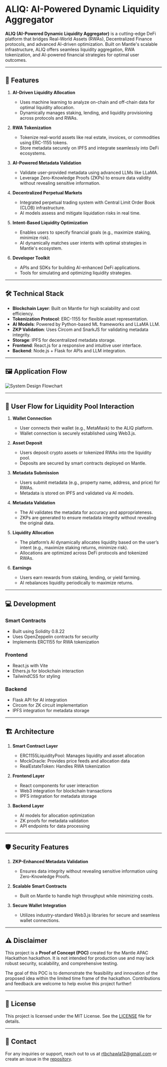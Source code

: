 # ALIQ: AI-Powered Dynamic Liquidity Aggregator

**ALIQ (AI-Powered Dynamic Liquidity Aggregator)** is a cutting-edge DeFi platform that bridges Real-World Assets (RWAs), Decentralized Finance protocols, and advanced AI-driven optimization. Built on Mantle's scalable infrastructure, ALIQ offers seamless liquidity aggregation, RWA tokenization, and AI-powered financial strategies for optimal user outcomes.

---

## 🚀 Features

1. **AI-Driven Liquidity Allocation**

   - Uses machine learning to analyze on-chain and off-chain data for optimal liquidity allocation.
   - Dynamically manages staking, lending, and liquidity provisioning across protocols and RWAs.

2. **RWA Tokenization**

   - Tokenize real-world assets like real estate, invoices, or commodities using ERC-1155 tokens.
   - Store metadata securely on IPFS and integrate seamlessly into DeFi ecosystems.

3. **AI-Powered Metadata Validation**

   - Validate user-provided metadata using advanced LLMs like LLaMA.
   - Leverage Zero-Knowledge Proofs (ZKPs) to ensure data validity without revealing sensitive information.

4. **Decentralized Perpetual Markets**

   - Integrated perpetual trading system with Central Limit Order Book (CLOB) infrastructure.
   - AI models assess and mitigate liquidation risks in real time.

5. **Intent-Based Liquidity Optimization**

   - Enables users to specify financial goals (e.g., maximize staking, minimize risk).
   - AI dynamically matches user intents with optimal strategies in Mantle's ecosystem.

6. **Developer Toolkit**
   - APIs and SDKs for building AI-enhanced DeFi applications.
   - Tools for simulating and optimizing liquidity strategies.

---

## 🛠️ Technical Stack

- **Blockchain Layer**: Built on Mantle for high scalability and cost efficiency.
- **Tokenization Protocol**: ERC-1155 for flexible asset representation.
- **AI Models**: Powered by Python-based ML frameworks and LLaMA LLM.
- **ZKP Validation**: Uses Circom and SnarkJS for validating metadata integrity.
- **Storage**: IPFS for decentralized metadata storage.
- **Frontend**: React.js for a responsive and intuitive user interface.
- **Backend**: Node.js + Flask for APIs and LLM integration.

---

## 🖼️ Application Flow

![System Design Flowchart](https://github.com/user-attachments/assets/f0b74c89-8f2f-4723-98f5-cda80295d80e)

---

## 📖 User Flow for Liquidity Pool Interaction

1. **Wallet Connection**

   - User connects their wallet (e.g., MetaMask) to the ALIQ platform.
   - Wallet connection is securely established using Web3.js.

2. **Asset Deposit**

   - Users deposit crypto assets or tokenized RWAs into the liquidity pool.
   - Deposits are secured by smart contracts deployed on Mantle.

3. **Metadata Submission**

   - Users submit metadata (e.g., property name, address, and price) for RWAs.
   - Metadata is stored on IPFS and validated via AI models.

4. **Metadata Validation**

   - The AI validates the metadata for accuracy and appropriateness.
   - ZKPs are generated to ensure metadata integrity without revealing the original data.

5. **Liquidity Allocation**

   - The platform’s AI dynamically allocates liquidity based on the user’s intent (e.g., maximize staking returns, minimize risk).
   - Allocations are optimized across DeFi protocols and tokenized RWAs.

6. **Earnings**
   - Users earn rewards from staking, lending, or yield farming.
   - AI rebalances liquidity periodically to maximize returns.

---

## 💻 Development

### Smart Contracts

- Built using Solidity 0.8.22
- Uses OpenZeppelin contracts for security
- Implements ERC1155 for RWA tokenization

### Frontend

- React.js with Vite
- Ethers.js for blockchain interaction
- TailwindCSS for styling

### Backend

- Flask API for AI integration
- Circom for ZK circuit implementation
- IPFS integration for metadata storage

---

## 🏗️ Architecture

1. **Smart Contract Layer**

   - ERC1155LiquidityPool: Manages liquidity and asset allocation
   - MockOracle: Provides price feeds and allocation data
   - RealEstateToken: Handles RWA tokenization

2. **Frontend Layer**

   - React components for user interaction
   - Web3 integration for blockchain transactions
   - IPFS integration for metadata storage

3. **Backend Layer**
   - AI models for allocation optimization
   - ZK proofs for metadata validation
   - API endpoints for data processing

---

## 🛡️ Security Features

1. **ZKP-Enhanced Metadata Validation**

   - Ensures data integrity without revealing sensitive information using Zero-Knowledge Proofs.

2. **Scalable Smart Contracts**

   - Built on Mantle to handle high throughput while minimizing costs.

3. **Secure Wallet Integration**
   - Utilizes industry-standard Web3.js libraries for secure and seamless wallet connections.

---

## ⚠️ Disclaimer

This project is a **Proof of Concept (POC)** created for the Mantle APAC Hackathon hackathon. It is not intended for production use and may lack robust security, scalability, and comprehensive testing.

The goal of this POC is to demonstrate the feasibility and innovation of the proposed idea within the limited time frame of the hackathon. Contributions and feedback are welcome to help evolve this project further!

---

## 📝 License

This project is licensed under the MIT License. See the [LICENSE](./LICENSE) file for details.

---

## 💬 Contact

For any inquiries or support, reach out to us at [rtbchawla12@gmail.com](mailto:rtbchawla12@gmail.com) or create an issue in the [repository](https://github.com/rtb-12/ALIQ/issues).
